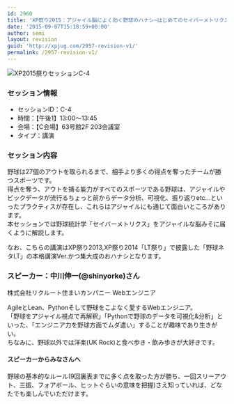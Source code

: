 ```yaml
---
id: 2960
title: 'XP祭り2015：アジャイル脳によく効く野球のハナシ~はじめてのセイバーメトリクス (中川伸一さん)'
date: '2015-09-07T15:18:59+00:00'
author: semi
layout: revision
guid: 'http://xpjug.com/2957-revision-v1/'
permalink: /2957-revision-v1/
---
```


![XP2015祭りセッションC-4](http://xpjug.com/wp-content/uploads/2015/09/xp2015-session-c4_580.png)

### セッション情報

- セッションID：C-4
- 時間：【午後1】13:00～13:45
- 会場：【C会場】63号館2F 203会議室
- タイプ：講演

### セッション内容

野球は27個のアウトを取られるまで、相手より多くの得点を奪ったチームが勝つスポーツです。  
得点を奪う、アウトを捕る能力がすべてのスポーツである野球は、アジャイルやビックデータが流行るちょっと前からデータ分析、可視化、振り返りetc…といったプラクティスが存在し、これらはアジャイルにも通じて面白いところがあります。  
本セッションでは野球統計学「セイバーメトリクス」をアジャイルな脳みそに届くように解説します。

なお、こちらの講演はXP祭り2013,XP祭り2014「LT祭り」で披露した「野球ネタLT」の本格講演Ver.かつ集大成のおハナシとなります。

### スピーカー：中川伸一(@shinyorke)さん

株式会社リクルート住まいカンパニー Webエンジニア

AgileとLean、Pythonそして野球をこよなく愛するWebエンジニア。  
「野球をアジャイル視点で再解釈」「Pythonで野球のデータを可視化&amp;分析」といった、「エンジニア力を野球方面でムダ遣い」することが趣味であり生きがい。  
ちなみに、野球以外では洋楽(UK Rock)と食べ歩き・飲み歩きが大好きです。

#### スピーカーからみなさんへ

野球の基本的なルール(9回裏表までに多く点を取った方が勝ち、一回スリーアウト、三振、フォアボール、ヒットぐらいの意味を把握)さえ知っていれば、どなたでも楽しんでいただけます。